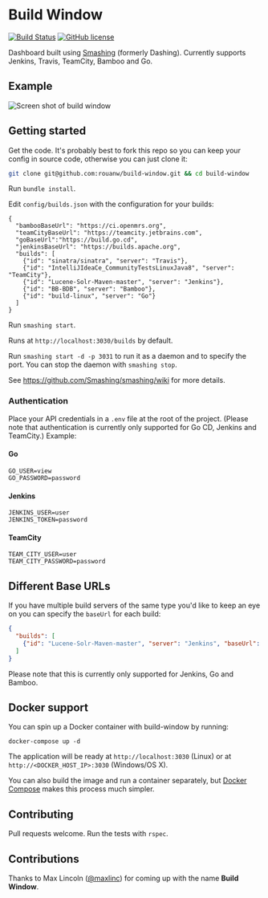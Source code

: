 # Build Window

[![Build Status](https://travis-ci.org/rouanw/build-window.svg?branch=master)](https://travis-ci.org/rouanw/build-window)
[![GitHub license](https://img.shields.io/github/license/rouanw/build-window.svg)](https://github.com/rouanw/build-window/blob/master/LICENSE)

Dashboard built using [Smashing](https://smashing.github.io) (formerly Dashing). Currently supports Jenkins, Travis, TeamCity, Bamboo and Go.

## Example

![Screen shot of build window](http://rouanw.github.io/images/build_health_screenshot.png "Example build dashboard")

## Getting started

Get the code. It's probably best to fork this repo so you can keep your config in source code, otherwise you can just clone it:

```sh
git clone git@github.com:rouanw/build-window.git && cd build-window
```

Run `bundle install`.

Edit `config/builds.json` with the configuration for your builds:

```
{
  "bambooBaseUrl": "https://ci.openmrs.org",
  "teamCityBaseUrl": "https://teamcity.jetbrains.com",
  "goBaseUrl":"https://build.go.cd",
  "jenkinsBaseUrl": "https://builds.apache.org",
  "builds": [
    {"id": "sinatra/sinatra", "server": "Travis"},
    {"id": "IntelliJIdeaCe_CommunityTestsLinuxJava8", "server": "TeamCity"},
    {"id": "Lucene-Solr-Maven-master", "server": "Jenkins"},
    {"id": "BB-BDB", "server": "Bamboo"},
    {"id": "build-linux", "server": "Go"}
  ]
}
```

Run `smashing start`.

Runs at `http://localhost:3030/builds` by default.

Run `smashing start -d -p 3031` to run it as a daemon and to specify the port. You can stop the daemon with `smashing stop`.

See https://github.com/Smashing/smashing/wiki for more details.

### Authentication

Place your API credentials in a `.env` file at the root of the project. (Please note that authentication is currently only supported for Go CD, Jenkins and TeamCity.) Example:

#### Go

```
GO_USER=view
GO_PASSWORD=password
```

#### Jenkins

```
JENKINS_USER=user
JENKINS_TOKEN=password
```

#### TeamCity

    TEAM_CITY_USER=user
    TEAM_CITY_PASSWORD=password

## Different Base URLs

If you have multiple build servers of the same type you'd like to keep an eye on you can specify the `baseUrl` for each build:

```json
{
  "builds": [
    {"id": "Lucene-Solr-Maven-master", "server": "Jenkins", "baseUrl": "https://builds.apache.org"}
  ]
}
```

Please note that this is currently only supported for Jenkins, Go and Bamboo.

## Docker support

You can spin up a Docker container with build-window by running:

`docker-compose up -d`

The application will be ready at `http://localhost:3030` (Linux) or at `http://<DOCKER_HOST_IP>:3030` (Windows/OS X).

You can also build the image and run a container separately, but [Docker Compose](https://docs.docker.com/compose/install/) makes this process much simpler.

## Contributing

Pull requests welcome. Run the tests with `rspec`.

## Contributions

Thanks to Max Lincoln ([@maxlinc](https://github.com/maxlinc)) for coming up with the name __Build Window__.
